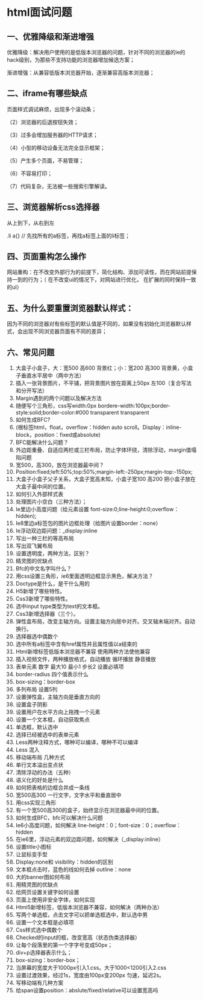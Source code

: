 # html面试问题


## 一、优雅降级和渐进增强

优雅降级：解决用户使用的是低版本浏览器的问题，针对不同的浏览器的ie的hack级别，为那些不支持功能的浏览器增加候选方案；

渐进增强：从兼容低版本浏览器开始，逐渐兼容高版本浏览器；



## 二、iframe有哪些缺点

页面样式调试麻烦，出现多个滚动条；

（2）浏览器的后退按钮失效；

（3）过多会增加服务器的HTTP请求；

（4）小型的移动设备无法完全显示框架；

（5）产生多个页面，不易管理；

（6）不容易打印；

（7）代码复杂，无法被一些搜索引擎解读。




## 三、浏览器解析css选择器

从上到下，从右到左

.li a{} // 先找所有的a标签，再找a标签上面的li标签；



## 四、页面重构怎么操作

网站重构：在不改变外部行为的前提下，简化结构、添加可读性，而在网站前提保持一到的行为；（ 在不改变ui的情况下，对网站进行优化， 在扩展的同时保持一致的uI）



## 五、为什么要重置浏览器默认样式：

因为不同的浏览器对有些标签的默认值是不同的，如果没有初始化浏览器默认样式，会出现不同浏览器页面有不同的差异；



## 六、常见问题

1. 大盒子小盒子，大：宽500 高600 背景红；小：宽200 高300 背景黄，小盒子垂直水平居中（两中方法）
2. 插入一张背景图片，不平铺，把背景图片放在距离上50px 左100（复合写法和分开写法）
3. Margin遇到的两个问题以及解决方法
4. 随便写个三角形，css写width:0px bordere-width:100px;border-style:solid;border-color:#000 transparent transparent
5. 如何生成BFC?
6. (根标签html，float，overflow：hidden auto scroll。Display：inline-block，position：fixed或absolute)
7. BFC能解决什么问题？
8. 外边距重叠、自适应两栏或三栏布局，防止字体环绕，清除浮动，margin值塌陷问题
9. 宽500，高300，放在浏览器最中间？
10. Position:fixed;left:50%;top:50%;margin-left:-250px;margin-top:-150px;
11. 大盒子小盒子父子关系，大盒子宽高未知，小盒子宽100 高200 把小盒子放在大盒子最中间的位置。
12. 如何引入外部样式表
13. 处理图片小空白（三种方法）；
14. Ie里边小高度问题（给元素设置 font-size:0;line-height:0;overflow：hidden);
15. Ie8里边a标签包的图片边框处理（给图片设置border：none）
16. Ie浮动双边距问题：_display:inline
17. 写出一种三栏的等高布局
18. 写出双飞翼布局
19. 设置透明度，两种方法，区别？
20. 精灵图的优缺点
21. Bfc的中文名字叫什么？
22. 用css设置三角形，ie6里面透明边框显示黑色，解决方法？
23. Doctype是什么，是干什么用的
24. H5新增了哪些特性。
25. Css3新增了哪些特性。
26. 选中input type类型为text的文本框。
27. Css3新增选择器（三个）。
28. 弹性盒布局，改变主轴方向。设置主轴方向居中对齐。交叉轴末端对齐。自动换行。
29. 选择器选中偶数个
30. 选中所有a标签中含有href属性并且属性值以a结束的
31. Html新增标签低版本浏览器不兼容 使用两种方法使他兼容
32. 插入视频文件，两种播放格式，自动播放 循环播放 静音播放
33. 表单元素 数字 最大10 最小1 步长2 设置必填项
34. border-radius 四个值表示什么
35. box-sizing：border-box
36. 多列布局 设置5列
37. 设置弹性盒，主轴方向是垂直方向的
38. 设置盒子阴影
39. 设置用户在水平方向上拖拽一个元素
40. 设置一个文本框，自动获取焦点
41. 单选框，默认选中
42. 选择已经被选中的表单元素
43. Less两种注释方式，哪种可以编译，哪种不可以编译
44. Less 混入
45. 移动端布局 几种方式
46. 单行文本溢出变点状
47. 清除浮动的办法（五种）
48. 语义化的好处是什么
49. 如何把表格的边框合并成一条线
50. 宽500高300 一行文字，文字水平和垂直居中
51. 用css实现三角形
52. 有一个宽500高300的盒子，始终显示在浏览器最中间的位置。
53. 如何生成BFC，bfc可以解决什么问题
54. Ie6小高度问题，如何解决 line-height：0；font-size：0；overflow：hidden
55. 在ie6里，浮动元素的双边距问题，如何解决（_display:inline）
56. 设置title小图标
57. 让鼠标变手型
58. Display:none和 visibility：hidden的区别
59. 文本框点击时，蓝色的线如何去掉 outline：none
60. 大的banner图如何布局
61. 用精灵图的优缺点
62. 给网页设置关键字如何设置
63. 页面上使用非安全字体，如何实现
64. Html5新增标签，低版本浏览器不兼容，如何解决（两种办法）
65. 写两个单选框，点击文字可以把单选框选中，默认选中男
66. 设置一个文本框是必填项
67. Css样式选中偶数个
68. Checked的input的框，改变宽高（状态伪类选择器）
69. 让每个段落里的第一个字字号变成50px；
70. div+p选择器表示什么；
71. box-sizing：border-box；
72. 当屏幕的宽度大于1000px引入1.css。大于1000<1200引入2.css
73. 设置过渡效果，经过1s，宽度由100px变200px 匀速，延迟2s。
74. 写移动端有几种方案
75. 给span设置position：abslute/fixed/relative可以设置宽高吗


